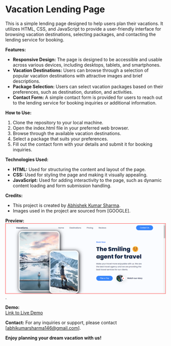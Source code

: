 # Vacation Lending Page

This is a simple lending page designed to help users plan their vacations. It utilizes HTML, CSS, and JavaScript to provide a user-friendly interface for browsing vacation destinations, selecting packages, and contacting the lending service for booking.

**Features:**
- **Responsive Design:** The page is designed to be accessible and usable across various devices, including desktops, tablets, and smartphones.
- **Vacation Destinations:** Users can browse through a selection of popular vacation destinations with attractive images and brief descriptions.
- **Package Selection:** Users can select vacation packages based on their preferences, such as destination, duration, and activities.
- **Contact Form:** A simple contact form is provided for users to reach out to the lending service for booking inquiries or additional information.

**How to Use:**
1. Clone the repository to your local machine.
2. Open the index.html file in your preferred web browser.
3. Browse through the available vacation destinations.
4. Select a package that suits your preferences.
5. Fill out the contact form with your details and submit it for booking inquiries.

**Technologies Used:**
- **HTML:** Used for structuring the content and layout of the page.
- **CSS:** Used for styling the page and making it visually appealing.
- **JavaScript:** Used for adding interactivity to the page, such as dynamic content loading and form submission handling.

**Credits:**
- This project is created by [Abhishek Kumar Sharma](https://www.linkedin.com/in/abhishek-kumar-sharma-3b2bb0213).
- Images used in the project are sourced from [GOOGLE].

**Preview:**
![Screenshot 1](https://github.com/Abhishekkumarsharma1001/Lending-Page/blob/main/Screenshot%202024-03-27%20195818.png).

**Demo:**</br>
[Link to Live Demo](https://bit.ly/planatripwithabhi)

**Contact:**
For any inquiries or support, please contact [abhikumarsharma146@gmail.com].

**Enjoy planning your dream vacation with us!**
